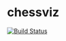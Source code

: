 # chessviz
[![Build Status](https://travis-ci.com/GreyWayfarer/chessviz.svg?branch=master)](https://travis-ci.com/GreyWayfarer/chessviz)
